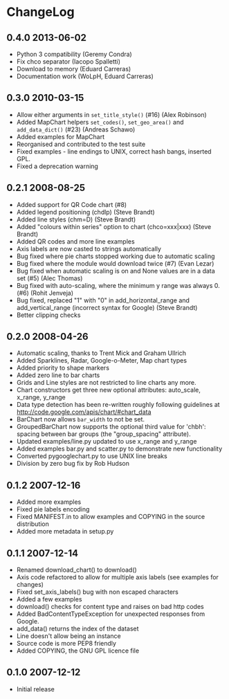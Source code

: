 # ChangeLog

## 0.4.0 2013-06-02
 * Python 3 compatibility (Geremy Condra)
 * Fix chco separator (Iacopo Spalletti)
 * Download to memory (Eduard Carreras)
 * Documentation work (WoLpH, Eduard Carreras)

## 0.3.0 2010-03-15
 * Allow either arguments in `set_title_style()` (#16) (Alex Robinson)
 * Added MapChart helpers `set_codes()`, `set_geo_area()` and `add_data_dict()` (#23) (Andreas Schawo)
 * Added examples for MapChart
 * Reorganised and contributed to the test suite
 * Fixed examples - line endings to UNIX, correct hash bangs, inserted GPL.
 * Fixed a deprecation warning

## 0.2.1 2008-08-25
 * Added support for QR Code chart (#8) 
 * Added legend positioning (chdlp) (Steve Brandt)
 * Added line styles (chm=D) (Steve Brandt)
 * Added "colours within series" option to chart (chco=xxx|xxx) (Steve Brandt)
 * Added QR codes and more line examples
 * Axis labels are now casted to strings automatically
 * Bug fixed where pie charts stopped working due to automatic scaling
 * Bug fixed where the module would download twice (#7) (Evan Lezar)
 * Bug fixed when automatic scaling is on and None values are in a data set (#5) (Alec Thomas) 
 * Bug fixed with auto-scaling, where the minimum y range was always 0. (#6) (Rohit Jenveja) 
 * Bug fixed, replaced "1" with "0" in add_horizontal_range and add_vertical_range (incorrect syntax for Google) (Steve Brandt)
 * Better clipping checks

## 0.2.0 2008-04-26
 * Automatic scaling, thanks to Trent Mick and Graham Ullrich
 * Added Sparklines, Radar, Google-o-Meter, Map chart types
 * Added priority to shape markers
 * Added zero line to bar charts
 * Grids and Line styles are not restricted to line charts any more.
 * Chart constructors get three new optional attributes: auto_scale, x_range, y_range
 * Data type detection has been re-written roughly following guidelines at http://code.google.com/apis/chart/#chart_data
 * BarChart now allows `bar_width` to not be set.
 * GroupedBarChart now supports the optional third value for 'chbh': spacing between bar groups (the "group_spacing" attribute).
 * Updated examples/line.py updated to use x_range and y_range
 * Added examples bar.py and scatter.py to demonstrate new functionality
 * Converted pygooglechart.py to use UNIX line breaks
 * Division by zero bug fix by Rob Hudson

## 0.1.2 2007-12-16
 * Added more examples
 * Fixed pie labels encoding
 * Fixed MANIFEST.in to allow examples and COPYING in the source distribution
 * Added more metadata in setup.py

## 0.1.1 2007-12-14
 * Renamed download_chart() to download()
 * Axis code refactored to allow for multiple axis labels (see examples for changes)
 * Fixed set_axis_labels() bug with non escaped characters
 * Added a few examples
 * download() checks for content type and raises on bad http codes
 * Added BadContentTypeException for unexpected responses from Google.
 * add_data() returns the index of the dataset
 * Line doesn't allow being an instance
 * Source code is more PEP8 friendly
 * Added COPYING, the GNU GPL licence file

## 0.1.0 2007-12-12
 * Initial release

